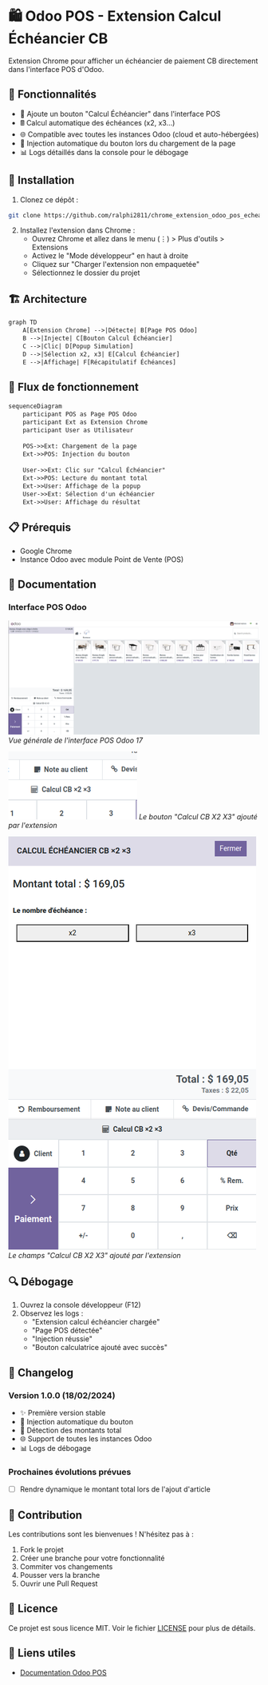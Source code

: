 # 🛍️ Odoo POS - Extension Calcul Échéancier CB

Extension Chrome pour afficher un échéancier de paiement CB directement dans l'interface POS d'Odoo.

## 🎯 Fonctionnalités

- 🔘 Ajoute un bouton "Calcul Échéancier" dans l'interface POS
- 🖩 Calcul automatique des échéances (x2, x3...)
- 🌐 Compatible avec toutes les instances Odoo (cloud et auto-hébergées)
- 🔄 Injection automatique du bouton lors du chargement de la page
- 📊 Logs détaillés dans la console pour le débogage

## 🔧 Installation

1. Clonez ce dépôt :
```bash
git clone https://github.com/ralphi2811/chrome_extension_odoo_pos_echeancier.git
```

2. Installez l'extension dans Chrome :
   - Ouvrez Chrome et allez dans le menu (⋮) > Plus d'outils > Extensions
   - Activez le "Mode développeur" en haut à droite
   - Cliquez sur "Charger l'extension non empaquetée"
   - Sélectionnez le dossier du projet


## 🏗️ Architecture

```mermaid
graph TD
    A[Extension Chrome] -->|Détecte| B[Page POS Odoo]
    B -->|Injecte| C[Bouton Calcul Échéancier]
    C -->|Clic| D[Popup Simulation]
    D -->|Sélection x2, x3| E[Calcul Échéancier]
    E -->|Affichage| F[Récapitulatif Échéances]
```

## 🔄 Flux de fonctionnement

```mermaid
sequenceDiagram
    participant POS as Page POS Odoo
    participant Ext as Extension Chrome
    participant User as Utilisateur
    
    POS->>Ext: Chargement de la page
    Ext->>POS: Injection du bouton
    
    User->>Ext: Clic sur "Calcul Échéancier"
    Ext->>POS: Lecture du montant total
    Ext->>User: Affichage de la popup
    User->>Ext: Sélection d'un échéancier
    Ext->>User: Affichage du résultat
```

## 📋 Prérequis

- Google Chrome
- Instance Odoo avec module Point de Vente (POS)

## 📖 Documentation

### Interface POS Odoo

![Vue générale POS](static/pos01.png)
*Vue générale de l'interface POS Odoo 17*

![Bouton Ouvrir Calcul Echéancier](static/pos02.png)
*Le bouton "Calcul CB X2 X3" ajouté par l'extension*

![Champs Calcul Echéancier](static/pos03.png)
*Le champs "Calcul CB X2 X3" ajouté par l'extension*

## 🔍 Débogage

1. Ouvrez la console développeur (F12)
2. Observez les logs :
   - "Extension calcul échéancier chargée"
   - "Page POS détectée"
   - "Injection réussie"
   - "Bouton calculatrice ajouté avec succès"

## 📝 Changelog

### Version 1.0.0 (18/02/2024)
- ✨ Première version stable
- 🎯 Injection automatique du bouton
- 🔄 Détection des montants total
- 🌐 Support de toutes les instances Odoo
- 📊 Logs de débogage

### Prochaines évolutions prévues
- [ ] Rendre dynamique le montant total lors de l'ajout d'article

## 🤝 Contribution

Les contributions sont les bienvenues ! N'hésitez pas à :
1. Fork le projet
2. Créer une branche pour votre fonctionnalité
3. Commiter vos changements
4. Pousser vers la branche
5. Ouvrir une Pull Request

## 📄 Licence

Ce projet est sous licence MIT. Voir le fichier [LICENSE](LICENSE) pour plus de détails.

## 🔗 Liens utiles

- [Documentation Odoo POS](https://www.odoo.com/documentation/17.0/applications/sales/point_of_sale.html)
